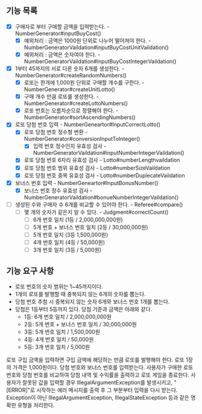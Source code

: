 ## 기능 목록 ##

- [x] 구매자로 부터 구매할 금액을 입력받는다.   - NumberGenerator#inputBuyCost()
    - [x] 예외처리 : 금액은 1000원 단위로 나누어 떨어져야 한다. - NumberGeneratorVaildation#inputBuyCostUnitVaildation()
    - [x] 예외처리 : 금액은 숫자여야 한다. - NumberGeneratorVaildation#inputBuyCostIntegerVaildation()
- [x] 1부터 45까지의 서로 다른 숫자 6개를 생성한다. - NumberGenerator#createRandomNumbers()
    - [x] 로또는 한개에 1,000원 단위로 구매할 개수를 구한다. - NumberGenerator#createUnitLotto()
    - [x] 구매 개수 만큼 로또를 생성한다.  -NumberGenerator#createLottoNumbers()
    - [x] 로또 번호는 오름차순으로 정렬해야 한다.   - NumberGenerator#sortAscendingNumbers()
- [x] 로또 당첨 번호 입력 - NumberGeneartor#InputCorrectLotto()
    - [x] 로또 당첨 번호 정수형 변환 - NumberGenerator#conversionInputToInteger()
        - [x] 입력 번호 정수인지 유효성 검사 - NumberGeneratorVaildation#inputNumberIntegerVaildation()
    - [x] 로또 당첨 번호 6자리 유효성 검사 - Lotto#numberLengthvaildation
    - [x] 로또 당첨 번호 범위 유효성 검사 - Lotto#numberSizeVaildation
    - [x] 로또 당첨 번호 중복 유효성 검사 - Lotto#numberDuplecateVaildation
- [x] 보너스 번호 입력 - NumberGeneartor#InputBonusNumber()
    - [x] 보너스 번호 정수 유효성 검사 - NumberGeneratorVaildation#bonueNumberIntegerVaildation()
- [ ] 생성된 수와 구매자 수 6개를 비교할 수 있어야 한다. - Referee#compare()
    - [ ] 몇 개의 숫자가 같은지 알 수 있다. - Judgment#correctCount()
        - [ ] 6개 번호 일치 (1등 / 2,000,000,000원)
        - [ ] 5개 번호 + 보너스 번호 일치 (2등 / 30,000,000원)
        - [ ] 5개 번호 일치 (3등 1,500,000원)
        - [ ] 4개 번호 일치 (4등 / 50,000원)
        - [ ] 3개 번호 일치 (3등 / 5,000원)

## 기능 요구 사항 ##

- 로또 번호의 숫자 범위는 1~45까지이다.
- 1개의 로또를 발행할 때 중복되지 않는 6개의 숫자를 뽑는다.
- 당첨 번호 추첨 시 중복되지 않는 숫자 6개와 보너스 번호 1개를 뽑는다.
- 당첨은 1등부터 5등까지 있다. 당첨 기준과 금액은 아래와 같다.
    - 1등: 6개 번호 일치 / 2,000,000,000원
    - 2등: 5개 번호 + 보너스 번호 일치 / 30,000,000원
    - 3등: 5개 번호 일치 / 1,500,000원
    - 4등: 4개 번호 일치 / 50,000원
    - 5등: 3개 번호 일치 / 5,000원

로또 구입 금액을 입력하면 구입 금액에 해당하는 만큼 로또를 발행해야 한다.
로또 1장의 가격은 1,000원이다.
당첨 번호와 보너스 번호를 입력받는다.
사용자가 구매한 로또 번호와 당첨 번호를 비교하여 당첨 내역 및 수익률을 출력하고 로또 게임을 종료한다.
사용자가 잘못된 값을 입력할 경우 IllegalArgumentException를 발생시키고, "[ERROR]"로 시작하는 에러 메시지를 출력 후 그 부분부터 입력을 다시 받는다.
Exception이 아닌 IllegalArgumentException, IllegalStateException 등과 같은 명확한 유형을 처리한다.
